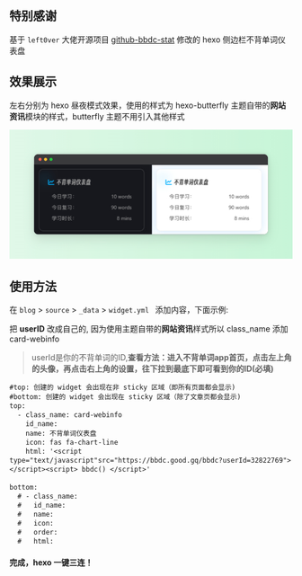 ## 特别感谢

基于 `left0ver` 大佬开源项目 [github-bbdc-stat](https://github.com/left0ver/github-bbdc-stat) 修改的 hexo 侧边栏不背单词仪表盘

## 效果展示

左右分别为 hexo 昼夜模式效果，使用的样式为 hexo-butterfly 主题自带的**网站资讯**模块的样式，butterfly 主题不用引入其他样式

![](hexo-bbdc.jpg)



## 使用方法

在 `blog` >  `source` > `_data` > `widget.yml ` 添加内容，下面示例:

把 **userID** 改成自己的, 因为使用主题自带的**网站资讯**样式所以 class_name 添加 card-webinfo

> userId是你的不背单词的ID,**查看方法：进入不背单词app首页，点击左上角的头像，再点击右上角的设置，往下拉到最底下即可看到你的ID(必填)**

```
#top: 创建的 widget 会出现在非 sticky 区域（即所有页面都会显示)
#bottom: 创建的 widget 会出现在 sticky 区域（除了文章页都会显示)
top:
  - class_name: card-webinfo
    id_name:
    name: 不背单词仪表盘
    icon: fas fa-chart-line
    html: '<script type="text/javascript"src="https://bbdc.good.gq/bbdc?userId=32822769"></script><script> bbdc() </script>'

bottom:
  # - class_name:
  #   id_name:
  #   name:
  #   icon:
  #   order:
  #   html:
```

#### 完成，hexo 一键三连！
